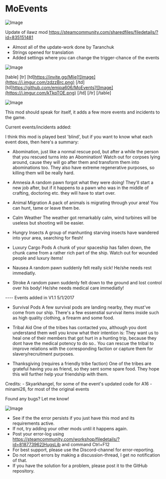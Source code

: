 # MoEvents

![Image](https://i.imgur.com/WAEzk68.png)

Update of ilawz mod
https://steamcommunity.com/sharedfiles/filedetails/?id=835151481

- Almost all of the update-work done by Taranchuk
- Strings opened for translation
- Added settings where you can change the trigger-chance of the events

![Image](https://i.imgur.com/7Gzt3Rg.png)


[table]
	[tr]
		[td]https://invite.gg/Mlie]![Image](https://i.imgur.com/zdzzBrc.png)
[/td]
		[td]https://github.com/emipa606/MoEvents]![Image](https://i.imgur.com/kTkpTOE.png)
[/td]
	[/tr]
[/table]
	
![Image](https://i.imgur.com/NOW7jU1.png)


This mod should speak for itself, it adds a few more events and incidents to the game.

Current events/incidents added:
    
I think this mod is played best 'blind', but if you want to know what each event does, then here's a summary:

- Abomination, 
just like a normal rescue pod, but after a while the person that you rescued turns into an Abomination!
Watch out for corpses lying around, cause they will go after them and transform them into abominations too. They also have extreme regenerative purposes, so killing them will be really hard.

- Amnesia
A random pawn forgot what they were doing! They'll start a new job after, but if it happens to a pawn who was in the middle of crafting, doctoring etc. they will have to start over.

- Animal Migration
A pack of animals is migrating through your area! You can hunt, tame or leave them be.

- Calm Weather
The weather got remarkably calm, wind turbines will be useless but shooting will be easier.

- Hungry Insects
A group of manhunting starving insects have wandered into your area, searching for flesh!

- Luxury Cargo Pods
A chunk of your spaceship has fallen down, the chunk came from a rather rich part of the ship.
Watch out for wounded people and luxury items!

- Nausea
A random pawn suddenly felt really sick! He/she needs rest immediatly.

- Stroke
A random pawn suddenly felt down to the ground and lost control over his body! He/she needs medical care immediatly!

---- Events added in V1.1 5/1/2017

- Survival Pods
A few survival pods are landing nearby, they must've come from our ship. There's a few essenstial survival items inside such as high quality clothing, a firearm and some food.

- Tribal Aid
One of the tribes has contacted you, although you dont understand them well you know what their intention is:
They want us to heal one of their members that got hurt in a hunting trip, because they dont have the medical potency to do so.. You can rescue the tribal to improve relations with the corresponding faction or capture them for slavery/recruitment purposes.

- Thanksgiving (requires a friendly tribe faction)
One of the tribes are grateful having you as friend, so they sent some spare food.
They hope this will further help your friendship with them.

Credits: 
    - Skyarkhangel, for some of the event's updated code for A16
    - minami26, for most of the original events

Found any bugs? Let me know!


![Image](https://i.imgur.com/Rs6T6cr.png)



-  See if the the error persists if you just have this mod and its requirements active.
-  If not, try adding your other mods until it happens again.
-  Post your error-log using https://steamcommunity.com/workshop/filedetails/?id=818773962]HugsLib and command Ctrl+F12
-  For best support, please use the Discord-channel for error-reporting.
-  Do not report errors by making a discussion-thread, I get no notification of that.
-  If you have the solution for a problem, please post it to the GitHub repository.




